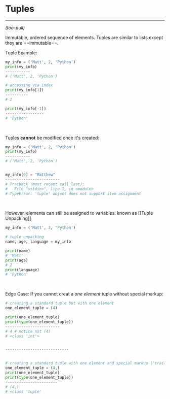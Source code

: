 # Tuples
---
*(too-pull)*

Immutable, ordered sequence of elements.
Tuples are similar to lists except they are ==immutable==. 

Tuple Example:
```py
my_info = ('Matt', 2, 'Python')
print(my_info)
-----------
# ('Matt', 2, 'Python')

# accessing via index
print(my_info[1])
----------
# 2

print(my_info[-1])
-----------------
# 'Python'

```
<br>

Tuples **cannot** be modified once it's created:
```py
my_info = ('Matt', 2, 'Python')
print(my_info)
-----------
# ('Matt', 2, 'Python')


my_info[0] = "Matthew"
------------------------
# Tracback (most recent call last):
#	File "<stdin>", line 1, in <module>
# TypeError: 'tuple' object does not support item assignment
```
<br>

However, elements can still be assigned to variables: known as [[Tuple Unpacking]]
```py
my_info = ('Matt', 2, 'Python')

# tuple unpacking
name, age, language = my_info

print(name)
# 'Matt'
print(age)
# 2
print(language)
# 'Python'
```
<br>

Edge Case: If you cannot creat a *one element*  tuple without special markup:
 ```py
# creating a standard tuple but with one element 
one_element_tuple = (4)

print(one_element_tuple)
print(type(one_element_tuple))
------------------------
# 4	# notice not (4)
# <class 'int'>


----------------------------


# creating a standard tuple with one element and special markup ("trailing comma")
one_element_tuple = (4,)
print(one_element_tuple)
print(type(one_element_tuple))
-----------------------
# (4,)
# <class 'tuple'
```